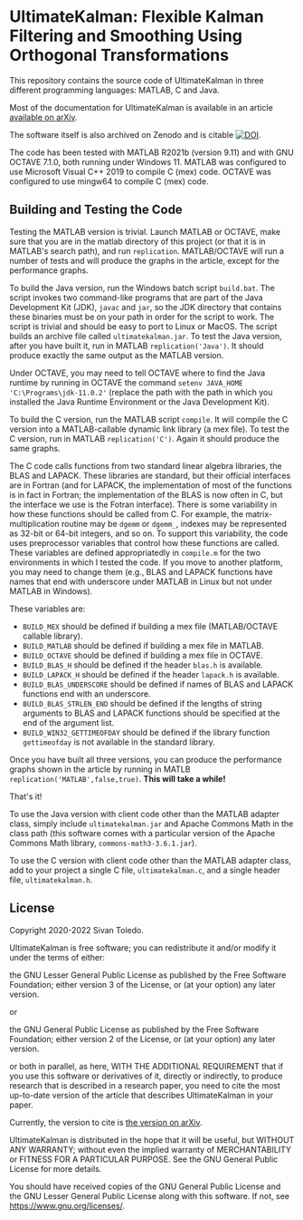# UltimateKalman: Flexible Kalman Filtering and Smoothing Using Orthogonal Transformations

This repository contains the source code of UltimateKalman in three different programming languages: MATLAB, C and Java.

Most of the documentation for UltimateKalman is available in an article [available on arXiv](https://arxiv.org/abs/2207.13526).

The software itself is also archived on Zenodo and is citable [![DOI](https://zenodo.org/badge/512375929.svg)](https://zenodo.org/badge/latestdoi/512375929).

The code has been tested with MATLAB R2021b (version 9.11) and with GNU OCTAVE 7.1.0, both running under
Windows 11. 
MATLAB was configured to use Microsoft Visual C++ 2019 to compile C (mex) code. 
OCTAVE was configured to use mingw64 to compile C (mex) code. 

## Building and Testing the Code

Testing the MATLAB version is trivial. Launch MATLAB or OCTAVE, make sure that you are in the matlab directory
of this project (or that it is in MATLAB's search path), and run
`replication`.
MATLAB/OCTAVE will run a number
of tests and will produce the graphs in the article, except for the performance graphs. 

To build the Java version, run the Windows batch script 
`build.bat`.
The script invokes two command-like programs that are part of the Java Development Kit (JDK), `javac` and `jar`, 
so the JDK directory that contains these binaries must be on your path in order for the script to work.
The script is trivial and should be easy to port to Linux or MacOS.
The script builds an archive file called `ultimatekalman.jar`. To test the Java version, after
you have built it, run in MATLAB
`replication('Java')`.
It should produce exactly the same output as the MATLAB version.

Under OCTAVE, you may need to tell OCTAVE where to find the Java runtime by running in OCTAVE the command `setenv JAVA_HOME 'C:\Programs\jdk-11.0.2'` (replace the path with the path in which you installed the Java Runtime Environment or the Java Development Kit).

To build the C version, run the MATLAB script
`compile`.
It will compile the C version into a MATLAB-callable dynamic link library (a mex file).
To test the C version, run in MATLAB
`replication('C')`.
Again it should produce the same graphs.

The C code calls functions from two standard linear algebra libraries, the BLAS and LAPACK. These
libraries are standard, but their official interfaces are in Fortran (and for LAPACK, the implementation
of most of the functions is in fact in Fortran; the implementation of the BLAS is now often in C, 
but the interface we use is the Fotran interface). There is some variability in how these functions should
be called from C. For example, the matrix-multiplication routine may be `dgemm` or `dgemm_`, indexes
may be represented as 32-bit or 64-bit integers, and so on. To support this variability, the code
uses preprocessor variables that control how these functions are called. These variables are defined
appropriatedly in `compile.m` for the two environments in which I tested the code. If you move to another
platform, you may need to change them (e.g., BLAS and LAPACK functions have names that end with underscore under
MATLAB in Linux but not under MATLAB in Windows). 

These variables are:
- `BUILD_MEX` should be defined if building a mex file (MATLAB/OCTAVE callable library).
- `BUILD_MATLAB` should be defined if building a mex file in MATLAB.
- `BUILD_OCTAVE` should be defined if building a mex file in OCTAVE.
- `BUILD_BLAS_H` should be defined if the header `blas.h` is available.
- `BUILD_LAPACK_H` should be defined if the header `lapack.h` is available.
- `BUILD_BLAS_UNDERSCORE` should be defined if names of BLAS and LAPACK functions end with an underscore.
- `BUILD_BLAS_STRLEN_END` should be defined if the lengths of string arguments to BLAS and LAPACK
                              functions should be specified at the end of the argument list.
- `BUILD_WIN32_GETTIMEOFDAY` should be defined if the library function `gettimeofday` is not available
in the standard library.                    

Once you have built all three versions, you can produce the performance graphs shown in the 
article by running in MATLB
`replication('MATLAB',false,true)`.
**This will take a while!**
    
That's it!

To use the Java version with client code other than the MATLAB adapter class, simply include
`ultimatekalman.jar` and Apache Commons Math in the class path (this software comes with a particular
version of the Apache Commons Math library, `commons-math3-3.6.1.jar`).

To use the C version with client code other than the MATLAB adapter class, add to your project a single
C file, `ultimatekalman.c`, and a single header file, `ultimatekalman.h`.

## License

Copyright 2020-2022 Sivan Toledo.
 
 UltimateKalman is free software; you can redistribute it and/or modify
    it under the terms of either:

 the GNU Lesser General Public License as published by the Free
        Software Foundation; either version 3 of the License, or (at your
        option) any later version.

or

the GNU General Public License as published by the Free Software
        Foundation; either version 2 of the License, or (at your option) any
        later version.

or both in parallel, as here, 
    WITH THE ADDITIONAL REQUIREMENT 
    that if you use this software or derivatives of it, directly or indirectly, to produce
    research that is described in a research paper, you need to cite the most
    up-to-date version of the article that describes UltimateKalman in your paper.
    
Currently, the version to cite is [the version on arXiv](https://arxiv.org/abs/2207.13526).

UltimateKalman is distributed in the hope that it will be useful, but
    WITHOUT ANY WARRANTY; without even the implied warranty of MERCHANTABILITY
    or FITNESS FOR A PARTICULAR PURPOSE.  See the GNU General Public License
    for more details.

You should have received copies of the GNU General Public License and the
    GNU Lesser General Public License along with this software.  If not,
    see https://www.gnu.org/licenses/.
    

